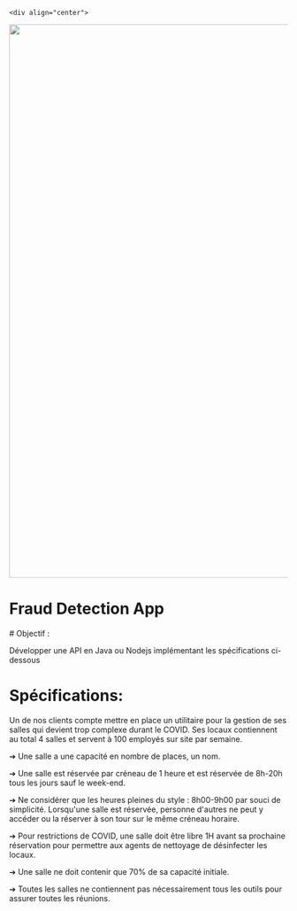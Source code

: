     
    <div align="center">
  <img src="https://annuaire.frenchtechbordeaux.com/rails/active_storage/representations/redirect/eyJfcmFpbHMiOnsibWVzc2FnZSI6IkJBaEpJaWxrWVRsbE5ESmhNUzB3TVdaaUxUUXpZV1V0WVRKa1lTMHhOalUxT1dGa05EQTRNMklHT2daRlZBPT0iLCJleHAiOm51bGwsInB1ciI6ImJsb2JfaWQifX0=--b78d903af1ed20b86bf15ebed0c33bd8a60bdc75/eyJfcmFpbHMiOnsibWVzc2FnZSI6IkJBaDdCem9MWm05eWJXRjBTU0lJY0c1bkJqb0dSVlE2RTNKbGMybDZaVjloYm1SZmNHRmtXd2hwQXVnRGFRSllBbnNHT2d4bmNtRjJhWFI1U1NJTFkyVnVkR1Z5QmpzR1ZBPT0iLCJleHAiOm51bGwsInB1ciI6InZhcmlhdGlvbiJ9fQ==--5cc82a823598ae055dae7981475ce1a5e59b4cce/Logo-Zenika-Horizontal-Black.png" width="1000px">
  <h1>Fraud Detection App</h1>
</div>
# Objectif :

Développer une API en Java ou Nodejs implémentant les spécifications ci-dessous

# Spécifications:

Un de nos clients compte mettre en place un utilitaire pour la gestion de ses salles
qui devient trop complexe durant le COVID.
Ses locaux contiennent au total 4 salles et servent à 100 employés sur site
par semaine.

➔ Une salle a une capacité en nombre de places, un nom.

➔ Une salle est réservée par créneau de 1 heure et est réservée de 8h-20h tous
les jours sauf le week-end.

➔ Ne considérer que les heures pleines du style : 8h00-9h00 par souci de
simplicité. Lorsqu'une salle est réservée, personne d'autres ne peut y accéder
ou la réserver à son tour sur le même créneau horaire.

➔ Pour restrictions de COVID, une salle doit être libre 1H avant sa prochaine
réservation pour permettre aux agents de nettoyage de désinfecter les
locaux.

➔ Une salle ne doit contenir que 70% de sa capacité initiale.

➔ Toutes les salles ne contiennent pas nécessairement tous les outils pour
assurer toutes les réunions.
